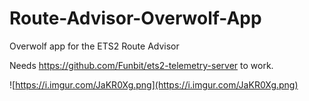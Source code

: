 # Route-Advisor-Overwolf-App
Overwolf app for the ETS2 Route Advisor

Needs https://github.com/Funbit/ets2-telemetry-server to work.

![https://i.imgur.com/JaKR0Xg.png](https://i.imgur.com/JaKR0Xg.png)

